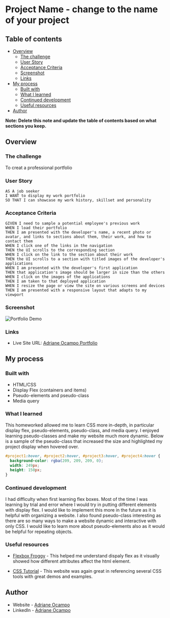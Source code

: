 # Project Name - change to the name of your project

## Table of contents

- [Overview](#overview)
  - [The challenge](#the-challenge)
  - [User Story](#user-story)
  - [Acceptance Criteria](#acceptance-criteria)
  - [Screenshot](#screenshot)
  - [Links](#links)
- [My process](#my-process)
  - [Built with](#built-with)
  - [What I learned](#what-i-learned)
  - [Continued development](#continued-development)
  - [Useful resources](#useful-resources)
- [Author](#author)

**Note: Delete this note and update the table of contents based on what sections you keep.**

## Overview

### The challenge

To creat a professional portfolio

### User Story

```
AS A job seeker
I WANT to display my work portfolio
SO THAT I can showcase my work history, skillset and personality
```

### Acceptance Criteria

```
GIVEN I need to sample a potential employee's previous work
WHEN I load their portfolio
THEN I am presented with the developer's name, a recent photo or avatar, and links to sections about them, their work, and how to contact them
WHEN I click one of the links in the navigation
THEN the UI scrolls to the corresponding section
WHEN I click on the link to the section about their work
THEN the UI scrolls to a section with titled images of the developer's applications
WHEN I am presented with the developer's first application
THEN that application's image should be larger in size than the others
WHEN I click on the images of the applications
THEN I am taken to that deployed application
WHEN I resize the page or view the site on various screens and devices
THEN I am presented with a responsive layout that adapts to my viewport
```

### Screenshot

![Portfolio Demo](../Main/assets/images/portfolioRenderScreenshot.png)

### Links

- Live Site URL: [Adriane Ocampo Portfolio](https://ocampoad.github.io/Adriane_Ocampo_Portfolio/)

## My process

### Built with

- HTML/CSS
- Display Flex (containers and items)
- Pseudo-elements and pseudo-class
- Media query

### What I learned

This homeworked allowed me to learn CSS more in-depth, in particular display flex, pseudo-elements, pseudo-class, and media query. I enjoyed learning pseudo-classes and make my website much more dynamic. Below is a sample of the pseudo-class that increased the size and highlighted my project display when hovered over.

```css
#project1:hover, #project2:hover, #project3:hover, #project4:hover {
  background-color: rgba(209, 209, 209, 0);
  width: 249px;
  height: 150px;
}
```

### Continued development

I had difficulty when first learning flex boxes. Most of the time I was learning by trial and error where I would try in putting different elements with display flex. I would like to implement this more in the future as it is helpful with organizing a website. I also found pseudo-class interesting as there are so many ways to make a website dynamic and interactive with only CSS. I would like to learn more about pseudo-elements also as it would be helpful for repeating objects. 

### Useful resources

- [Flexbox Froggy](https://flexboxfroggy.com/) - This helped me understand dispaly flex as it visually showed how different attributes affect the html element. 

- [CSS Tutorial](https://www.w3schools.com/css/default.asp) - This website was again great in referencing several CSS tools with great demos and examples.

## Author

- Website - [Adriane Ocampo](https://ocampoad.github.io/Adriane_Ocampo_Portfolio/)
- LinkedIn - [Adriane Ocampo](https://www.linkedin.com/in/adriane-ocampo-59341b106)
